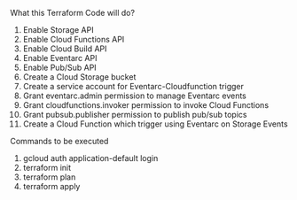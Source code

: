 What this Terraform Code will do?
1. Enable Storage API
2. Enable Cloud Functions API
3. Enable Cloud Build API
4. Enable Eventarc API
5. Enable Pub/Sub API
6. Create a Cloud Storage bucket
7. Create a service account for Eventarc-Cloudfunction trigger
8. Grant eventarc.admin permission to manage Eventarc events
9. Grant cloudfunctions.invoker permission to invoke Cloud Functions 
10. Grant pubsub.publisher permission to publish pub/sub topics
11. Create a Cloud Function which trigger using Eventarc on Storage Events

Commands to be executed
1. gcloud auth application-default login
2. terraform init
3. terraform plan
4. terraform apply